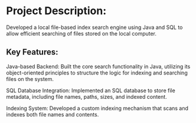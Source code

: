 # Project Description:
Developed a local file-based index search engine using Java and SQL to allow efficient searching of files stored on the local computer.
## Key Features:
<p>Java-based Backend: Built the core search functionality in Java, utilizing
its object-oriented principles to structure the logic for indexing and
searching files on the system.
</p>
<p>SQL Database Integration: Implemented an SQL database to store file
metadata, including file names, paths, sizes, and indexed content.
</p>
<p>Indexing System: Developed a custom indexing mechanism that scans
and indexes both file names and contents.
</p>